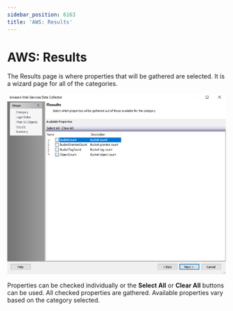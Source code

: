 ```yaml
---
sidebar_position: 6163
title: 'AWS: Results'
---
```


# AWS: Results

The Results page is where properties that will be gathered are selected. It is a wizard page for all of the categories.

![Results page](../../../../../../../static/images/AccessAnalyzer_12.0/Content/Resources/Images/EnterpriseAuditor/Admin/DataCollector/AWS/Results.png "Results page")

Properties can be checked individually or the **Select All** or **Clear All** buttons can be used. All checked properties are gathered. Available properties vary based on the category selected.